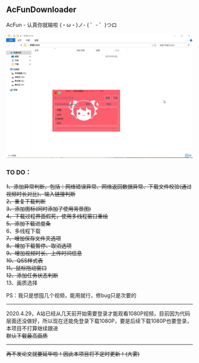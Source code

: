 ## AcFunDownloader
AcFun - 认真你就输啦 (・ω・)ノ- ( ゜- ゜)つロ
  
![demo](./demo.gif)
### TO DO：
~~1、添加异常判断，包括：网络错误异常、网络返回数据异常、下载文件校验(通过视频时长对比)、输入链接判断~~   
~~2、重复下载判断~~   
~~3、添加图标(同时添加了使用背景图)~~   
~~4、下载过程界面假死，使用多线程窗口重绘~~  
~~5、添加下载进度条~~   
6、多线程下载   
~~7、增加保存文件夹选项~~  
~~8、增加下载暂停、取消选项~~  
~~9、增加视频时长、上传时间信息~~  
~~10、QSS样式表~~  
~~11、鼠标拖动窗口~~  
~~12、添加任务状态判断~~  
13、画质选择
    
PS：我只是想囤几个视频，能用就行，修bug只是次要的  
***
2020.4.29，A站已经从几天前开始需要登录才能观看1080P视频，目前因为代码层面还没做好，所以现在还能免登录下载1080P，要是后续下载1080P也要登录，本项目不打算继续跟进   
~~默认下载最高画质~~  
***
~~再不发论文就要延毕啦！因此本项目将不定时更新！(大雾)~~
